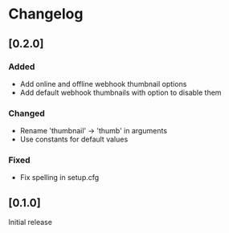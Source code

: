 # Changelog

## [0.2.0]
### Added
- Add online and offline webhook thumbnail options
- Add default webhook thumbnails with option to disable them

### Changed
- Rename 'thumbnail' -> 'thumb' in arguments
- Use constants for default values

### Fixed
- Fix spelling in setup.cfg

## [0.1.0]
Initial release

